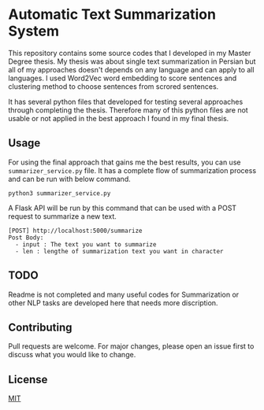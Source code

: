 # Automatic Text Summarization System

This repository contains some source codes that I developed in my Master Degree thesis. My thesis was about single text summarization in Persian but all of my approaches doesn't depends on any language and can apply to all languages. I used Word2Vec word embedding to score sentences and clustering method to choose sentences from scrored sentences. 

It has several python files that developed for testing several approaches through completing the thesis. Therefore many of this python files are not usable or not applied in the best approach I found in my final thesis.


## Usage

For using the final approach that gains me the best results, you can use ```summarizer_service.py``` file. It has a complete flow of summarization process and can be run with below command. 

```
python3 summarizer_service.py
```

A Flask API will be run by this command that can be used with a POST request to summarize a new text.

```
[POST] http://localhost:5000/summarize
Post Body:
  - input : The text you want to summarize
  - len : lengthe of summarization text you want in character
```

## TODO
Readme is not completed and many useful codes for Summarization or other NLP tasks are developed here that needs more discription.

## Contributing
Pull requests are welcome. For major changes, please open an issue first to discuss what you would like to change.

## License
[MIT](https://choosealicense.com/licenses/mit/)